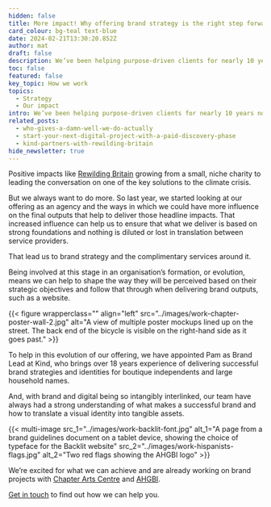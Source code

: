```yaml
---
hidden: false
title: More impact! Why offering brand strategy is the right step forward
card_colour: bg-teal text-blue
date: 2024-02-21T13:30:20.852Z
author: mat
draft: false
description: We’ve been helping purpose-driven clients for nearly 10 years now, but we always want to do more. That lead us to brand strategy and the complimentary services around it.
toc: false
featured: false
key_topic: How we work
topics:
  - Strategy
  - Our impact
intro: We’ve been helping purpose-driven clients for nearly 10 years now, offering digital strategy and delivery for charities, non-profits and ethical businesses that go on to have amazing positive impacts on people and the&nbsp;planet.
related_posts:
  - who-gives-a-damn-well-we-do-actually
  - start-your-next-digital-project-with-a-paid-discovery-phase
  - kind-partners-with-rewilding-britain
hide_newsletter: true
---
```


Positive impacts like [Rewilding Britain](/work/rewilding-britain/) growing from a small, niche charity to leading the conversation on one of the key solutions to the climate crisis.

But we always want to do more. So last year, we started looking at our offering as an agency and the ways in which we could have more influence on the final outputs that help to deliver those headline impacts. That increased influence can help us to ensure that what we deliver is based on strong foundations and nothing is diluted or lost in translation between service providers.

That lead us to brand strategy and the complimentary services around it.

Being involved at this stage in an organisation’s formation, or evolution, means we can help to shape the way they will be perceived based on their strategic objectives and follow that through when delivering brand outputs, such as a website.

{{< figure wrapperclass="" align="left" src="../images/work-chapter-poster-wall-2.jpg" alt="A view of multiple poster mockups lined up on the street. The back end of the bicycle is visible on the right-hand side as it goes past." >}}


To help in this evolution of our offering, we have appointed Pam as Brand Lead at Kind, who brings over 18 years experience of delivering successful brand strategies and identities for boutique independents and large household names.

And, with brand and digital being so intangibly interlinked, our team have always had a strong understanding of what makes a successful brand and how to translate a visual identity into tangible assets.

{{< multi-image
  src_1="../images/work-backlit-font.jpg" alt_1="A page from a brand guidelines document on a tablet device, showing the choice of typeface for the Backlit website"
  src_2="../images/work-hispanists-flags.jpg" alt_2="Two red flags showing the AHGBI logo" >}}


We’re excited for what we can achieve and are already working on brand projects with [Chapter Arts Centre](/work/chapter/) and [AHGBI](/work/hispanists/).

[Get in touch](/contact/) to find out how we can help you.
